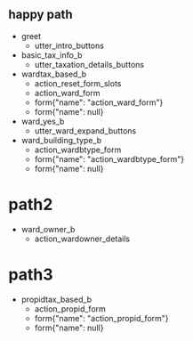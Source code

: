 ## happy path
* greet
  - utter_intro_buttons
* basic_tax_info_b
  - utter_taxation_details_buttons
* wardtax_based_b
  - action_reset_form_slots
  - action_ward_form
  - form{"name": "action_ward_form"}
  - form{"name": null} 
* ward_yes_b
  - utter_ward_expand_buttons
* ward_building_type_b
  - action_wardbtype_form
  - form{"name": "action_wardbtype_form"}
  - form{"name": null}

# path2
* ward_owner_b
  - action_wardowner_details

# path3
* propidtax_based_b
  - action_propid_form
  - form{"name": "action_propid_form"}
  - form{"name": null}
  
